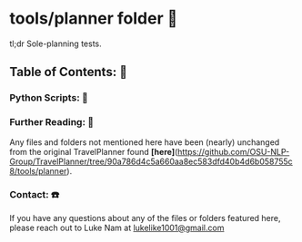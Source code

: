 # **tools/planner** folder 📂

tl;dr Sole-planning tests.

## **Table of Contents: 📖**

### **Python Scripts: 🐍**

### **Further Reading: 🔎**
Any files and folders not mentioned here have been (nearly) unchanged from the original TravelPlanner found **[here]**(https://github.com/OSU-NLP-Group/TravelPlanner/tree/90a786d4c5a660aa8ec583dfd40b4d6b058755c8/tools/planner).

### **Contact: ☎️**
If you have any questions about any of the files or folders featured here, please reach out to Luke Nam at [lukelike1001@gmail.com](mailto:lukelike1001@gmail.com)
